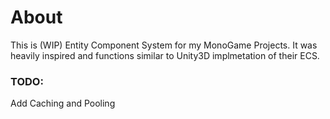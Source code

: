 # About
This is (WIP) Entity Component System for my MonoGame Projects.
It was heavily inspired and functions similar to Unity3D implmetation of their ECS.

### TODO:
Add Caching and Pooling

